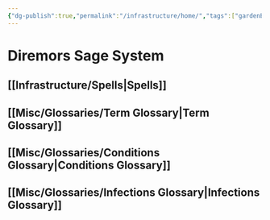 ```yaml
---
{"dg-publish":true,"permalink":"/infrastructure/home/","tags":["gardenEntry"]}
---
```


# Diremors Sage System

## [[Infrastructure/Spells\|Spells]]
## [[Misc/Glossaries/Term Glossary\|Term Glossary]]
## [[Misc/Glossaries/Conditions Glossary\|Conditions Glossary]]
## [[Misc/Glossaries/Infections Glossary\|Infections Glossary]]
